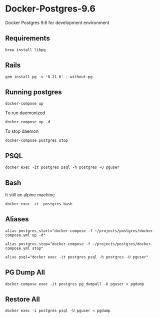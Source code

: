 # Docker-Postgres-9.6
Docker Postgres 9.6 for development environment
## Requirements
```
brew install libpq
```

## Rails
```
gem install pg -v '0.21.0' --without-pg
```

## Running postgres
```
docker-compose up
```

To run daemonized
```
docker-compose up -d
```

To stop daemon
```
docker-compose postgres stop
```

## PSQL
```
docker exec -it postgres psql -h postgres -U pguser
```

## Bash

It still an alpine machine
```
docker exec -it  postgres bash
```

## Aliases
```
alias postgres_start="docker-compose -f ~/projects/postgres/docker-compose.yml up -d"
```

```
alias postgres_stop="docker-compose -f ~/projects/postgres/docker-compose.yml stop"
```

```
alias psql="docker exec -it postgres psql -h postgres -U pguser"
```


## PG Dump All

```
docker-compose exec -it postgres pg_dumpall -U pguser > pgdump
```

## Restore All

```
docker exec -i postgres psql -U pguser < pgdump
```